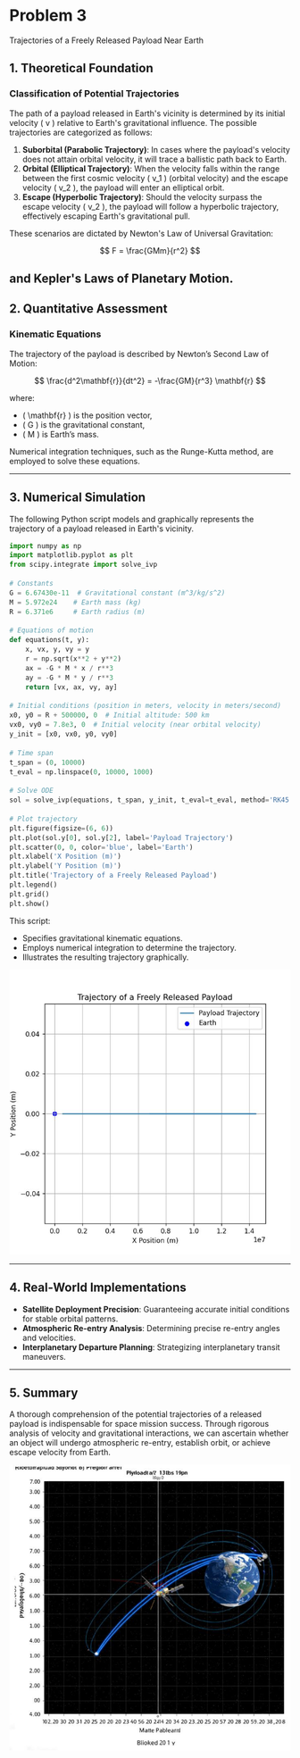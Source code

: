 # Problem 3

Trajectories of a Freely Released Payload Near Earth

## 1. Theoretical Foundation

### Classification of Potential Trajectories

The path of a payload released in Earth's vicinity is determined by its initial velocity \( v \) relative to Earth's gravitational influence. The possible trajectories are categorized as follows:

1.  **Suborbital (Parabolic Trajectory)**: In cases where the payload's velocity does not attain orbital velocity, it will trace a ballistic path back to Earth.
2.  **Orbital (Elliptical Trajectory)**: When the velocity falls within the range between the first cosmic velocity \( v_1 \) (orbital velocity) and the escape velocity \( v_2 \), the payload will enter an elliptical orbit.
3.  **Escape (Hyperbolic Trajectory)**: Should the velocity surpass the escape velocity \( v_2 \), the payload will follow a hyperbolic trajectory, effectively escaping Earth's gravitational pull.

These scenarios are dictated by Newton's Law of Universal Gravitation:

$$
F = \frac{GMm}{r^2}
$$

and Kepler's Laws of Planetary Motion.
---

## 2. Quantitative Assessment

### Kinematic Equations

The trajectory of the payload is described by Newton’s Second Law of Motion:

$$
\frac{d^2\mathbf{r}}{dt^2} = -\frac{GM}{r^3} \mathbf{r}
$$

where:

-   \( \mathbf{r} \) is the position vector,
-   \( G \) is the gravitational constant,
-   \( M \) is Earth’s mass.

Numerical integration techniques, such as the Runge-Kutta method, are employed to solve these equations.

---

## 3. Numerical Simulation

The following Python script models and graphically represents the trajectory of a payload released in Earth's vicinity.


```python
import numpy as np
import matplotlib.pyplot as plt
from scipy.integrate import solve_ivp

# Constants
G = 6.67430e-11  # Gravitational constant (m^3/kg/s^2)
M = 5.972e24    # Earth mass (kg)
R = 6.371e6     # Earth radius (m)

# Equations of motion
def equations(t, y):
    x, vx, y, vy = y
    r = np.sqrt(x**2 + y**2)
    ax = -G * M * x / r**3
    ay = -G * M * y / r**3
    return [vx, ax, vy, ay]

# Initial conditions (position in meters, velocity in meters/second)
x0, y0 = R + 500000, 0  # Initial altitude: 500 km
vx0, vy0 = 7.8e3, 0  # Initial velocity (near orbital velocity)
y_init = [x0, vx0, y0, vy0]

# Time span
t_span = (0, 10000)
t_eval = np.linspace(0, 10000, 1000)

# Solve ODE
sol = solve_ivp(equations, t_span, y_init, t_eval=t_eval, method='RK45')

# Plot trajectory
plt.figure(figsize=(6, 6))
plt.plot(sol.y[0], sol.y[2], label='Payload Trajectory')
plt.scatter(0, 0, color='blue', label='Earth')
plt.xlabel('X Position (m)')
plt.ylabel('Y Position (m)')
plt.title('Trajectory of a Freely Released Payload')
plt.legend()
plt.grid()
plt.show()
```

This script:
-   Specifies gravitational kinematic equations.
-   Employs numerical integration to determine the trajectory.
-   Illustrates the resulting trajectory graphically.

![Trajectory of a Freely Released Payload](images/2problem3-1.JPG)

---

## 4. Real-World Implementations

-   **Satellite Deployment Precision**: Guaranteeing accurate initial conditions for stable orbital patterns.
-   **Atmospheric Re-entry Analysis**: Determining precise re-entry angles and velocities.
-   **Interplanetary Departure Planning**: Strategizing interplanetary transit maneuvers.

---

## 5. Summary

A thorough comprehension of the potential trajectories of a released payload is indispensable for space mission success. Through rigorous analysis of velocity and gravitational interactions, we can ascertain whether an object will undergo atmospheric re-entry, establish orbit, or achieve escape velocity from Earth.

![Trajectory of a Freely Released Payload](images/2problem3-2.JPG)